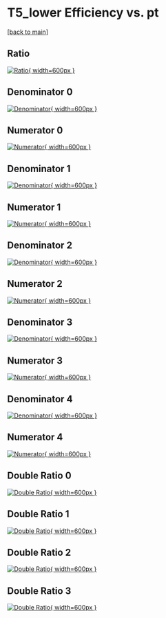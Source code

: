 # T5_lower Efficiency vs. pt

[[back to main](./)]



## Ratio

[![Ratio](../mtv/var/T5_lower_base_11_1_eff_pt.png){ width=600px }](../mtv/var/T5_lower_base_11_1_eff_pt.pdf)

## Denominator 0

[![Denominator](../mtv/den/T5_lower_base_11_1_eff_pt_den0.png){ width=600px }](../mtv/den/T5_lower_base_11_1_eff_pt_den0.pdf)

## Numerator 0

[![Numerator](../mtv/num/T5_lower_base_11_1_eff_pt_num0.png){ width=600px }](../mtv/num/T5_lower_base_11_1_eff_pt_num0.pdf)

## Denominator 1

[![Denominator](../mtv/den/T5_lower_base_11_1_eff_pt_den1.png){ width=600px }](../mtv/den/T5_lower_base_11_1_eff_pt_den1.pdf)

## Numerator 1

[![Numerator](../mtv/num/T5_lower_base_11_1_eff_pt_num1.png){ width=600px }](../mtv/num/T5_lower_base_11_1_eff_pt_num1.pdf)

## Denominator 2

[![Denominator](../mtv/den/T5_lower_base_11_1_eff_pt_den2.png){ width=600px }](../mtv/den/T5_lower_base_11_1_eff_pt_den2.pdf)

## Numerator 2

[![Numerator](../mtv/num/T5_lower_base_11_1_eff_pt_num2.png){ width=600px }](../mtv/num/T5_lower_base_11_1_eff_pt_num2.pdf)

## Denominator 3

[![Denominator](../mtv/den/T5_lower_base_11_1_eff_pt_den3.png){ width=600px }](../mtv/den/T5_lower_base_11_1_eff_pt_den3.pdf)

## Numerator 3

[![Numerator](../mtv/num/T5_lower_base_11_1_eff_pt_num3.png){ width=600px }](../mtv/num/T5_lower_base_11_1_eff_pt_num3.pdf)

## Denominator 4

[![Denominator](../mtv/den/T5_lower_base_11_1_eff_pt_den4.png){ width=600px }](../mtv/den/T5_lower_base_11_1_eff_pt_den4.pdf)

## Numerator 4

[![Numerator](../mtv/num/T5_lower_base_11_1_eff_pt_num4.png){ width=600px }](../mtv/num/T5_lower_base_11_1_eff_pt_num4.pdf)

## Double Ratio 0

[![Double Ratio](../mtv/ratio/T5_lower_base_11_1_eff_pt_ratio0.png){ width=600px }](../mtv/ratio/T5_lower_base_11_1_eff_pt_ratio0.pdf)

## Double Ratio 1

[![Double Ratio](../mtv/ratio/T5_lower_base_11_1_eff_pt_ratio1.png){ width=600px }](../mtv/ratio/T5_lower_base_11_1_eff_pt_ratio1.pdf)

## Double Ratio 2

[![Double Ratio](../mtv/ratio/T5_lower_base_11_1_eff_pt_ratio2.png){ width=600px }](../mtv/ratio/T5_lower_base_11_1_eff_pt_ratio2.pdf)

## Double Ratio 3

[![Double Ratio](../mtv/ratio/T5_lower_base_11_1_eff_pt_ratio3.png){ width=600px }](../mtv/ratio/T5_lower_base_11_1_eff_pt_ratio3.pdf)


